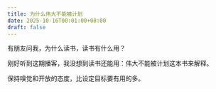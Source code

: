 ```yaml
---
title: 为什么伟大不能被计划
date: 2025-10-16T00:01:00+08:00
draft: false
---
```


有朋友问我，为什么读书，读书有什么用？

刚好听到这期播客，我没想到读书还能用：伟大不能被计划这本书来解释。

保持嗅觉和开放的态度，比设定目标要有用的多。
